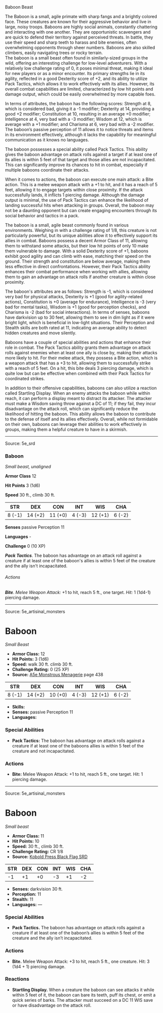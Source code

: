 <MonsterName/>Baboon</MonsterName>
<CreatureType/>Beast</CreatureType>

<summary>The Baboon is a small, agile primate with sharp fangs and a brightly colored face. These creatures are known for their aggressive behavior and live in large, noisy troops. Baboons are highly social animals, constantly chattering and interacting with one another. They are opportunistic scavengers and are quick to defend their territory against perceived threats. In battle, they use their speed and sharp teeth to harass and bite enemies, often overwhelming opponents through sheer numbers. Baboons are also skilled climbers, easily navigating trees or rocky terrain.</summary>

<summary>The baboon is a small beast often found in similarly-sized groups in the wild, offering an interesting challenge for low-level adventurers. With a relatively low challenge rating of 0, it poses minimal threat, making it ideal for new players or as a minor encounter. Its primary strengths lie in its agility, reflected in a good Dexterity score of +2, and its ability to utilize Pack Tactics, which allows it to work effectively with its allies. However, its overall combat capabilities are limited, characterized by low hit points and damage output, which could be easily overwhelmed by more capable foes.</summary>

<detail>

In terms of attributes, the baboon has the following scores: Strength at 8, which is considered bad, giving it a -1 modifier; Dexterity at 14, providing a good +2 modifier; Constitution at 10, resulting in an average +0 modifier; Intelligence at 4, very bad with a -3 modifier; Wisdom at 12, which is average with a +1 modifier; and Charisma at 6, very bad with a -2 modifier. The baboon’s passive perception of 11 allows it to notice threats and items in its environment effectively, although it lacks the capability for meaningful communication as it knows no languages.

The baboon possesses a special ability called Pack Tactics. This ability gives the baboon advantage on attack rolls against a target if at least one of its allies is within 5 feet of that target and those allies are not incapacitated. This can significantly improve its chances to hit in combat, especially if multiple baboons coordinate their attacks.

When it comes to actions, the baboon can execute one main attack: a Bite action. This is a melee weapon attack with a +1 to hit, and it has a reach of 5 feet, allowing it to engage targets within close proximity. If the attack successfully lands, it inflicts 1 piercing damage. Although the damage output is minimal, the use of Pack Tactics can enhance the likelihood of landing successful hits when attacking in groups. Overall, the baboon may not be a daunting opponent but can create engaging encounters through its social behavior and tactics in a pack.

The baboon is a small, agile beast commonly found in various environments. Weighing in with a challenge rating of 1/8, this creature is not particularly powerful, but its unique abilities allow it to effectively support its allies in combat. Baboons possess a decent Armor Class of 11, allowing them to withstand some attacks, but their low hit points of only 10 make them vulnerable to damage. With a solid Dexterity score of +1, baboons exhibit good agility and can climb with ease, matching their speed on the ground. Their strength and constitution are below average, making them less effective in direct confrontations. However, their Pack Tactics ability enhances their combat performance when working with allies, allowing them to gain an advantage on attack rolls if another creature is within close proximity. 

The baboon's attributes are as follows: Strength is -1, which is considered very bad for physical attacks, Dexterity is +1 (good for agility-related actions), Constitution is +0 (average for endurance), Intelligence is -3 (very bad for mental tasks), Wisdom is +1 (good for perception checks), and Charisma is -2 (bad for social interactions). In terms of senses, baboons have darkvision up to 30 feet, allowing them to see in dim light as if it were bright light, which is beneficial in low-light situations. Their Perception and Stealth skills are both rated at 11, indicating an average ability to detect hidden creatures and move silently.

Baboons have a couple of special abilities and actions that enhance their role in combat. The Pack Tactics ability grants them advantage on attack rolls against enemies when at least one ally is close by, making their attacks more likely to hit. For their melee attack, they possess a Bite action, which is a weapon attack that has a +3 to hit, allowing them to successfully strike with a reach of 5 feet. On a hit, this bite deals 3 piercing damage, which is quite low but can be effective when combined with their Pack Tactics for coordinated strikes.

In addition to their offensive capabilities, baboons can also utilize a reaction called Startling Display. When an enemy attacks the baboon while within reach, it can perform a display meant to distract its attacker. The attacker must make a Wisdom saving throw against a DC of 11; if they fail, they incur disadvantage on the attack roll, which can significantly reduce the likelihood of hitting the baboon. This ability allows the baboon to contribute to the defense of itself and its allies effectively. Overall, while not formidable on their own, baboons can leverage their abilities to work effectively in groups, making them a helpful creature to have in a skirmish.</detail>



---

Source: 5e_srd

### Baboon

*Small beast, unaligned*

**Armor Class** 12

**Hit Points** 3 (1d6)

**Speed** 30 ft., climb 30 ft.

| STR    | DEX     | CON     | INT    | WIS     | CHA    |
|--------|---------|---------|--------|---------|--------|
| 8 (-1) | 14 (+2) | 11 (+0) | 4 (-3) | 12 (+1) | 6 (-2) |

**Senses** passive Perception 11

**Languages** -

**Challenge** 0 (10 XP)

***Pack Tactics***. The baboon has advantage on an attack roll against a creature if at least one of the baboon's allies is within 5 feet of the creature and the ally isn't incapacitated.

###### Actions

***Bite***. *Melee Weapon Attack:* +1 to hit, reach 5 ft., one target. *Hit:* 1 (1d4-1) piercing damage.



---

Source: 5e_artisinal_monsters

# Baboon

*Small* *Beast*

- **Armor Class:** 12
- **Hit Points:** 3 (1d6)
- **Speed:** walk 30 ft. climb 30 ft.
- **Challenge Rating:** 0 (25 XP)
- **Source:** [A5e Monstrous Menagerie](https://enpublishingrpg.com/products/level-up-monstrous-menagerie-a5e) page 438

| STR | DEX | CON | INT | WIS | CHA |
| --- | --- | --- | --- | --- | --- |
| 8 (-1) | 14 (+2) | 10 (+0) | 4 (-3) | 12 (+1) | 6 (-2) |

- **Skills:** 
- **Senses:** passive Perception 11
- **Languages:** 

### Special Abilities

- **Pack Tactics:** The baboon has advantage on attack rolls against a creature if at least one of the baboons allies is within 5 feet of the creature and not incapacitated.

### Actions

- **Bite:** Melee Weapon Attack: +1 to hit, reach 5 ft., one target. Hit: 1 piercing damage.






---

Source: 5e_artisinal_monsters

# Baboon

*Small beast*

- **Armor Class:** 11
- **Hit Points:** 10
- **Speed:** 30 ft., climb 30 ft.
- **Challenge Rating:** CR 1/8
- **Source:** [Kobold Press Black Flag SRD](https://koboldpress.com/black-flag-roleplaying/)

| STR | DEX | CON | INT | WIS | CHA |
| --- | --- | --- | --- | --- | --- |
| -1 | +1 | +0 | -3 | +1 | -2 |

- **Senses:** darkvision 30 ft.
- **Perception:** 11
- **Stealth:** 11
- **Languages:** —

### Special Abilities

- **Pack Tactics.** The baboon has advantage on attack rolls against a creature if at least one of the baboon’s allies is within 5 feet of the creature and the ally isn’t incapacitated.

### Actions

- **Bite.** Melee Weapon Attack: +3 to hit, reach 5 ft., one creature. Hit: 3 (1d4 + 1) piercing damage.

### Reactions

- **Startling Display.** When a creature the baboon can see attacks it while within 5 feet of it, the baboon can bare its teeth, puff its chest, or emit a quick series of barks. The attacker must succeed on a DC 11 WIS save or have disadvantage on the attack roll.



